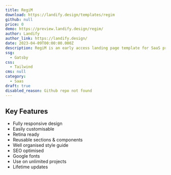 ```yaml
---
title: RegiM
download: https://landify.design/templates/regim
github: null
price: 0
demo: https://preview.landify.design/regim/
author: Landify
author_link: https://landify.design/
date: 2023-04-09T00:00:00.000Z
description: RegiM is an early access landing page template for SaaS products.
ssg:
  - Gatsby
css:
  - Tailwind
cms: null
category:
  - Saas
draft: true
disabled_reason: Github repo not found
---
```

## Key Features

- Fully responsive design
- Easily customisable
- Retina ready
- Reusable sections & components
- Well organised style guide
- SEO optimised
- Google fonts
- Use on unlimited projects
- Lifetime updates